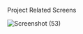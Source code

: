 Project Related Screens

![Screenshot (53)](https://github.com/krishan7233/PHPtask/assets/86926642/556dfc7b-d9bf-4666-a05a-f3782efaba8f)

